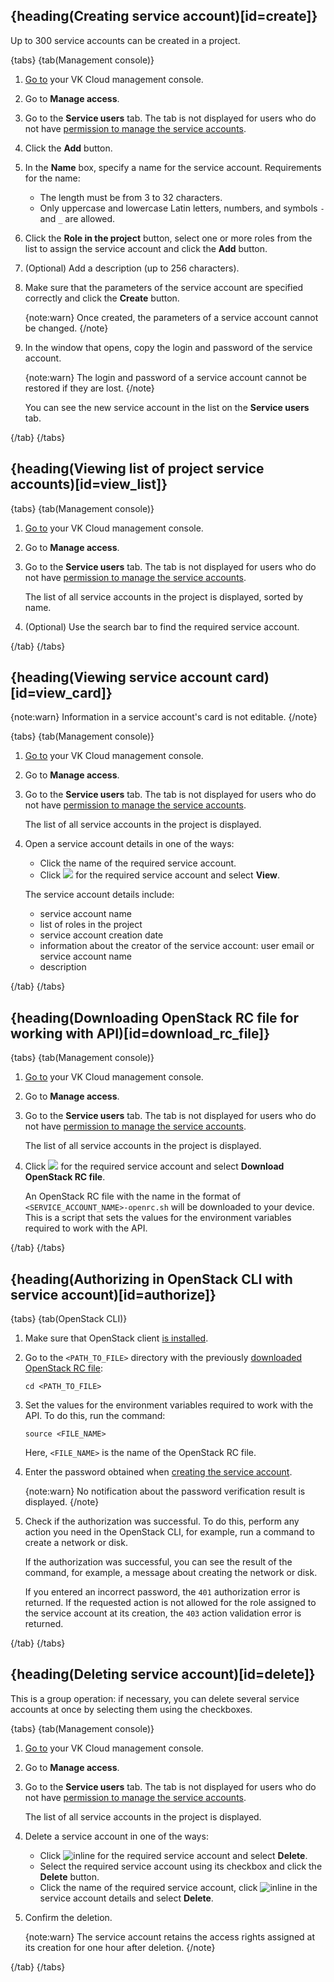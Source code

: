 ## {heading(Creating service account)[id=create]}

Up to 300 service accounts can be created in a project.

{tabs}
{tab(Management console)}

1. [Go to](https://msk.cloud.vk.com/app/en) your VK Cloud management console.
1. Go to **Manage access**.
1. Go to the **Service users** tab. The tab is not displayed for users who do not have [permission to manage the service accounts](../../../concepts/service-accounts).
1. Click the **Add** button.
1. In the **Name** box, specify a name for the service account. Requirements for the name:

    - The length must be from 3 to 32 characters.
    - Only uppercase and lowercase Latin letters, numbers, and symbols `-` and `_` are allowed.

1. Click the **Role in the project** button, select one or more roles from the list to assign the service account and click the **Add** button.
1. (Optional) Add a description (up to 256 characters).
1. Make sure that the parameters of the service account are specified correctly and click the **Create** button.

   {note:warn}
   Once created, the parameters of a service account cannot be changed.
   {/note}

1. In the window that opens, copy the login and password of the service account.

   {note:warn}
   The login and password of a service account cannot be restored if they are lost.
   {/note}

   You can see the new service account in the list on the **Service users** tab.

{/tab}
{/tabs}

## {heading(Viewing list of project service accounts)[id=view_list]}

{tabs}
{tab(Management console)}

1. [Go to](https://msk.cloud.vk.com/app/en) your VK Cloud management console.
1. Go to **Manage access**.
1. Go to the **Service users** tab. The tab is not displayed for users who do not have [permission to manage the service accounts](../../../concepts/service-accounts).

   The list of all service accounts in the project is displayed, sorted by name.

1. (Optional) Use the search bar to find the required service account.

{/tab}
{/tabs}

## {heading(Viewing service account card)[id=view_card]}

{note:warn}
Information in a service account's card is not editable.
{/note}

{tabs}
{tab(Management console)}

1. [Go to](https://msk.cloud.vk.com/app/en) your VK Cloud management console.
1. Go to **Manage access**.
1. Go to the **Service users** tab. The tab is not displayed for users who do not have [permission to manage the service accounts](../../../concepts/service-accounts).

   The list of all service accounts in the project is displayed.

1. Open a service account details in one of the ways:

   - Click the name of the required service account.
   - Click ![ ](/ru/assets/more-icon.svg "inline") for the required service account and select **View**.

   The service account details include:

   - service account name
   - list of roles in the project
   - service account creation date
   - information about the creator of the service account: user email or service account name
   - description

{/tab}
{/tabs}

## {heading(Downloading OpenStack RC file for working with API)[id=download_rc_file]}

{tabs}
{tab(Management console)}

1. [Go to](https://msk.cloud.vk.com/app/en) your VK Cloud management console.
1. Go to **Manage access**.
1. Go to the **Service users** tab. The tab is not displayed for users who do not have [permission to manage the service accounts](../../../concepts/service-accounts).

   The list of all service accounts in the project is displayed.

1. Click ![ ](/ru/assets/more-icon.svg "inline") for the required service account and select **Download OpenStack RC file**.

   An OpenStack RC file with the name in the format of `<SERVICE_ACCOUNT_NAME>-openrc.sh` will be downloaded to your device. This is a script that sets the values ​​for the environment variables required to work with the API.

{/tab}
{/tabs}

## {heading(Authorizing in OpenStack CLI with service account)[id=authorize]}

{tabs}
{tab(OpenStack CLI)}

1. Make sure that OpenStack client [is installed](/en/tools-for-using-services/cli/openstack-cli#1_install_the_openstack_client).
1. Go to the `<PATH_TO_FILE>` directory with the previously [downloaded OpenStack RC file](#download_rc_file):

   ```console
   cd <PATH_TO_FILE>
   ```

1. Set the values ​​for the environment variables required to work with the API. To do this, run the command:

   ```console
   source <FILE_NAME>
   ```

   Here, `<FILE_NAME>` is the name of the OpenStack RC file.

1. Enter the password obtained when [creating the service account](#create).

   {note:warn}
   No notification about the password verification result is displayed.
   {/note}

1. Check if the authorization was successful. To do this, perform any action you need in the OpenStack CLI, for example, run a command to create a network or disk.

   If the authorization was successful, you can see the result of the command, for example, a message about creating the network or disk.

   If you entered an incorrect password, the `401` authorization error is returned. If the requested action is not allowed for the role assigned to the service account at its creation, the `403` action validation error is returned.

{/tab}
{/tabs}

## {heading(Deleting service account)[id=delete]}

This is a group operation: if necessary, you can delete several service accounts at once by selecting them using the checkboxes.

{tabs}
{tab(Management console)}

1. [Go to](https://msk.cloud.vk.com/app/en) your VK Cloud management console.
1. Go to **Manage access**.
1. Go to the **Service users** tab. The tab is not displayed for users who do not have [permission to manage the service accounts](../../../concepts/service-accounts).

   The list of all service accounts in the project is displayed.

1. Delete a service account in one of the ways:

   - Click ![](/ru/assets/more-icon.svg "inline") for the required service account and select **Delete**.
   - Select the required service account using its checkbox and click the **Delete** button.
   - Click the name of the required service account, click ![](/ru/assets/more-icon.svg "inline") in the service account details and select **Delete**.

1. Confirm the deletion.

   {note:warn}
   The service account retains the access rights assigned at its creation for one hour after deletion.
   {/note}

{/tab}
{/tabs}
